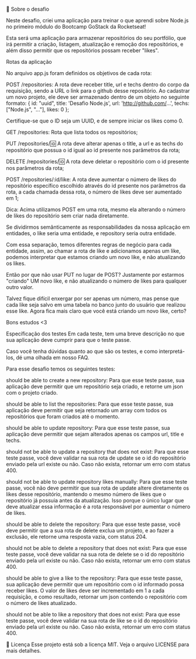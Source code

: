 🚀 Sobre o desafio

Neste desafio, criei uma aplicação para treinar o que aprendi sobre Node.js no
primeiro módulo do Bootcamp GoStack da Rocketseat!

Esta será uma aplicação para armazenar repositórios do seu portfólio, que irá
permitir a criação, listagem, atualização e remoção dos repositórios, e além
disso permitir que os repositórios possam receber "likes".

Rotas da aplicação

No arquivo app.js foram definidos os objetivos de cada rota:

POST /repositories: A rota deve receber title, url e techs dentro do corpo da
requisição, sendo a URL o link para o github desse repositório. Ao cadastrar um
novo projeto, ele deve ser armazenado dentro de um objeto no seguinte formato: {
id: "uuid", title: 'Desafio Node.js', url: 'http://github.com/...', techs:
["Node.js", "..."], likes: 0 };

Certifique-se que o ID seja um UUID, e de sempre iniciar os likes como 0.

GET /repositories: Rota que lista todos os repositórios;

PUT /repositories/:id: A rota deve alterar apenas o title, a url e as techs do
repositório que possua o id igual ao id presente nos parâmetros da rota;

DELETE /repositories/:id: A rota deve deletar o repositório com o id presente
nos parâmetros da rota;

POST /repositories/:id/like: A rota deve aumentar o número de likes do
repositório específico escolhido através do id presente nos parâmetros da rota,
a cada chamada dessa rota, o número de likes deve ser aumentado em 1;

Dica: Acima utilizamos POST em uma rota, mesmo ela alterando o número de likes
do repositório sem criar nada diretamente.

Se dividirmos semânticamente as responsabilidades da nossa aplicação em
entidades, o like seria uma entidade, e repository seria outra entidade.

Com essa separação, temos diferentes regras de negócio para cada entidade,
assim, ao chamar a rota de like e adicionamos apenas um like, podemos
interpretar que estamos criando um novo like, e não atualizando os likes.

Então por que não usar PUT no lugar de POST? Justamente por estarmos "criando"
UM novo like, e não atualizando o número de likes para qualquer outro valor.

Talvez fique difícil enxergar por ser apenas um número, mas pense que cada like
seja salvo em uma tabela no banco junto do usuário que realizou esse like. Agora
fica mais claro que você está criando um novo like, certo?

Bons estudos <3

Específicação dos testes Em cada teste, tem uma breve descrição no que sua
aplicação deve cumprir para que o teste passe.

Caso você tenha dúvidas quanto ao que são os testes, e como interpretá-los, dé
uma olhada em nosso FAQ.

Para esse desafio temos os seguintes testes:

should be able to create a new repository: Para que esse teste passe, sua
aplicação deve permitir que um repositório seja criado, e retorne um json com o
projeto criado.

should be able to list the repositories: Para que esse teste passe, sua
aplicação deve permitir que seja retornado um array com todos os repositórios
que foram criados até o momento.

should be able to update repository: Para que esse teste passe, sua aplicação
deve permitir que sejam alterados apenas os campos url, title e techs.

should not be able to update a repository that does not exist: Para que esse
teste passe, você deve validar na sua rota de update se o id do repositório
enviado pela url existe ou não. Caso não exista, retornar um erro com
status 400.

should not be able to update repository likes manually: Para que esse teste
passe, você não deve permitir que sua rota de update altere diretamente os likes
desse repositório, mantendo o mesmo número de likes que o repositório já possuia
antes da atualização. Isso porque o único lugar que deve atualizar essa
informação é a rota responsável por aumentar o número de likes.

should be able to delete the repository: Para que esse teste passe, você deve
permitir que a sua rota de delete exclua um projeto, e ao fazer a exclusão, ele
retorne uma resposta vazia, com status 204.

should not be able to delete a repository that does not exist: Para que esse
teste passe, você deve validar na sua rota de delete se o id do repositório
enviado pela url existe ou não. Caso não exista, retornar um erro com
status 400.

should be able to give a like to the repository: Para que esse teste passe, sua
aplicação deve permitir que um repositório com o id informado possa receber
likes. O valor de likes deve ser incrementado em 1 a cada requisição, e como
resultado, retornar um json contendo o repositório com o número de likes
atualizado.

should not be able to like a repository that does not exist: Para que esse teste
passe, você deve validar na sua rota de like se o id do repositório enviado pela
url existe ou não. Caso não exista, retornar um erro com status 400.

📝 Licença Esse projeto está sob a licença MIT. Veja o arquivo LICENSE para mais
detalhes.
